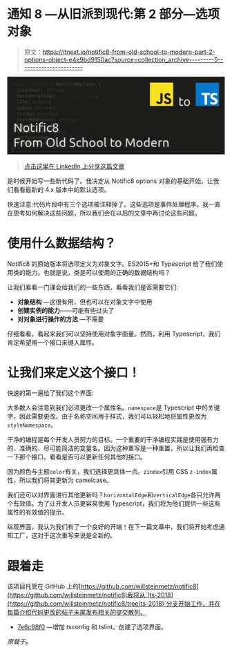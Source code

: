 # 通知 8 —从旧派到现代:第 2 部分—选项对象

> 原文：<https://itnext.io/notific8-from-old-school-to-modern-part-2-options-object-e4e9bd9150ac?source=collection_archive---------5----------------------->

![](img/86f2827e496f1f9463052c498ed82794.png)

> [点击这里在 LinkedIn 上分享这篇文章](https://www.linkedin.com/cws/share?url=https%3A%2F%2Fitnext.io%2Fnotific8-from-old-school-to-modern-part-2-options-object-e4e9bd9150ac%3Futm_source%3Dmedium_sharelink%26utm_medium%3Dsocial%26utm_campaign%3Dbuffer)

是时候开始写一些新代码了。我决定从 Notific8 options 对象的基础开始。让我们看看最新的 4.x 版本中的默认选项。

快速注意:代码片段中有三个选项被注释掉了。这些选项是事件处理程序。我一直在思考如何解决这些问题，所以我们会在以后的文章中再讨论这些问题。

# 使用什么数据结构？

Notific8 的原始版本将选项定义为对象文字。ES2015+和 Typescript 给了我们使用类的能力。也就是说，类是可以使用的正确的数据结构吗？

让我们看看一门课会给我们的一些东西，看看我们是否需要它们:

*   **对象结构** —这很有用，但也可以在对象文字中使用
*   **创建实例的能力**——可能有些过头了
*   **对对象进行操作的方法** —不需要

仔细看看，看起来我们可以坚持使用对象字面量。然而，利用 Typescript，我们肯定希望用一个接口来键入属性。

# 让我们来定义这个接口！

快速的第一遍给了我们这个界面:

大多数人会注意到我们必须更改一个属性名。`namespace`是 Typescript 中的关键字，因此需要更改。由于名称空间用于样式，我们可以轻松地将属性更改为`styleNamespace`。

干净的编程是每个开发人员努力的目标。一个重要的干净编程实践是使用强有力的、准确的、尽可能简洁的变量名。因为这种重写是一种重置，所以让我们再检查一下那个接口，看看是否可以更新任何其他的接口。

因为颜色与主题`color`有关，我们选择更具体一点。`zindex`引用 CSS `z-index`属性，所以我们将其更新为 camelcase。

我们还可以对界面进行其他更新吗？`horizontalEdge`和`verticalEdge`各只允许两个有效值。为了让开发人员更容易使用 Typescript，我们将为他们提供一些这些属性的有效值的提示。

纵观界面，我认为我们有了一个良好的开端！在下一篇文章中，我们将开始考虑通知工厂，这对于这次重写来说是全新的。

# 跟着走

该项目托管在 GitHub 上的[https://github.com/willsteinmetz/notific8](https://github.com/willsteinmetz/notific8)我将从`[ts-2018](https://github.com/willsteinmetz/notific8/tree/ts-2018)`分支开始工作，并在每篇介绍代码更改的帖子末尾发布相关的提交散列。

*   [7e6c98f0](https://github.com/willsteinmetz/notific8/commit/7e6c98f07fbcaa9ca1d16485244b3c79c82b5f2c) —增加 tsconfig 和 tslint。创建了选项界面。

*原载于*[](https://gist.github.com/8070eb295233abec1db114a661717812)**。**